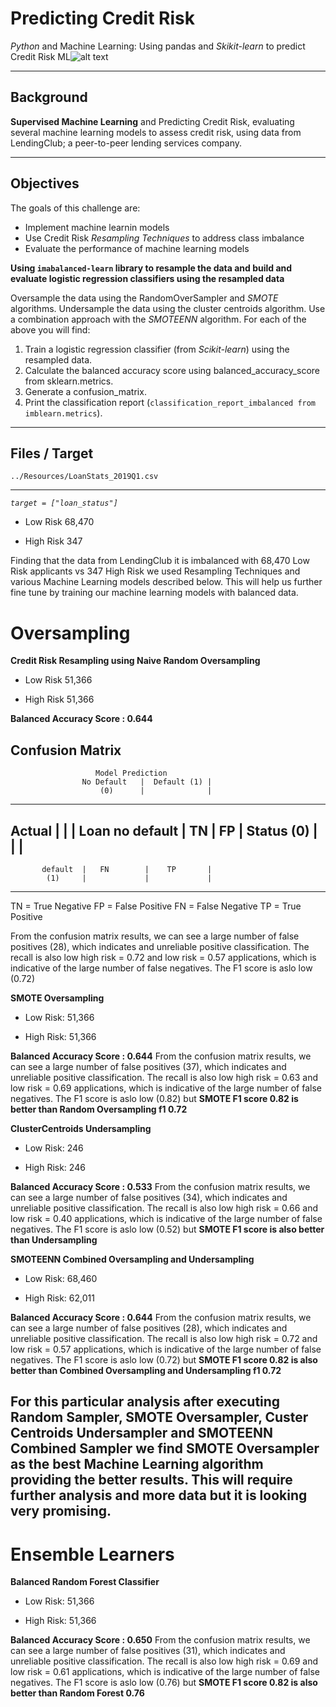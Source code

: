 # Predicting Credit Risk
*Python* and Machine Learning: Using pandas and *Skikit-learn* to predict Credit Risk
ML![alt text](https://thumbs.dreamstime.com/b/machine-learning-vector-banner-word-line-icon-machine-learning-vector-banner-word-line-icon-vector-background-117806401.jpg)
***
## Background
**Supervised Machine Learning** and Predicting Credit Risk, evaluating several machine learning models to assess credit risk, using data from LendingClub; a peer-to-peer lending services company.
***
## Objectives
The goals of this challenge are:

- Implement machine learnin models
- Use Credit Risk *Resampling Techniques* to address class imbalance
- Evaluate the performance of machine learning models

**Using `imabalanced-learn` library to resample the data and build and evaluate logistic regression classifiers using the resampled data**

Oversample the data using the RandomOverSampler and *SMOTE* algorithms.
Undersample the data using the cluster centroids algorithm.
Use a combination approach with the *SMOTEENN* algorithm.
For each of the above you will find:

1. Train a logistic regression classifier (from *Scikit-learn*) using the resampled data.
2. Calculate the balanced accuracy score using balanced_accuracy_score from sklearn.metrics.
3. Generate a confusion_matrix.
4. Print the classification report (`classification_report_imbalanced from imblearn.metrics`).
___
## Files / Target
`../Resources/LoanStats_2019Q1.csv`
___
*`target = ["loan_status"]`*
+ Low Risk  68,470
- High Risk    347

Finding that the data from LendingClub it is imbalanced with 68,470 Low Risk applicants vs 347 High Risk we used Resampling Techniques and various Machine Learning models described below. This will help us further fine tune by training our machine learning models with balanced data. 

# Oversampling
**Credit Risk Resampling using Naive Random Oversampling**
+ Low Risk  51,366
- High Risk 51,366

**Balanced Accuracy Score : 0.644**

## Confusion Matrix
                       Model Prediction 
                    No Default   |  Default (1) |
                        (0)      |              |
---
Actual              |             |             |
Loan    no default  |   TN        |    FP       |
Status      (0)     |             |             |
---
           default  |   FN        |    TP       |
            (1)     |             |             |
---
TN = True Negative
FP = False Positive
FN = False Negative
TP = True Positive

From the confusion matrix results, we can see a large number of false positives (28),  which indicates and unreliable positive classification. The recall is also low high risk = 0.72 and low risk = 0.57 applications, which is indicative of the large number of false negatives. The F1 score is aslo low (0.72)

**SMOTE Oversampling**
+ Low Risk:  51,366
- High Risk: 51,366

**Balanced Accuracy Score : 0.644**
From the confusion matrix results, we can see a large number of false positives (37),  which indicates and unreliable positive classification. The recall is also low high risk = 0.63 and low risk = 0.69 applications, which is indicative of the large number of false negatives. The F1 score is aslo low (0.82) but **SMOTE F1 score 0.82  is better than Random Oversampling f1 0.72**

**ClusterCentroids Undersampling**
+ Low Risk:  246
- High Risk: 246

**Balanced Accuracy Score : 0.533**
From the confusion matrix results, we can see a large number of false positives (34),  which indicates and unreliable positive classification. The recall is also low high risk = 0.66 and low risk = 0.40 applications, which is indicative of the large number of false negatives. The F1 score is aslo low (0.52) but **SMOTE F1 score is also better than Undersampling**

**SMOTEENN Combined Oversampling and Undersampling**
+ Low Risk:  68,460
- High Risk: 62,011

**Balanced Accuracy Score : 0.644**
From the confusion matrix results, we can see a large number of false positives (28),  which indicates and unreliable positive classification. The recall is also low high risk = 0.72 and low risk = 0.57 applications, which is indicative of the large number of false negatives. The F1 score is aslo low (0.72) but **SMOTE F1 score 0.82  is also better than Combined Oversampling and Undersampling f1 0.72**

## For this particular analysis after executing Random Sampler, SMOTE Oversampler, Custer Centroids Undersampler and SMOTEENN Combined Sampler we find SMOTE Oversampler as the best Machine Learning algorithm providing the better results. This will require further analysis and more data but it is looking very promising. 

# Ensemble Learners
**Balanced Random Forest Classifier**
+ Low Risk:  51,366
- High Risk: 51,366

**Balanced Accuracy Score : 0.650**
From the confusion matrix results, we can see a large number of false positives (31),  which indicates and unreliable positive classification. The recall is also low high risk = 0.69 and low risk = 0.61 applications, which is indicative of the large number of false negatives. The F1 score is aslo low (0.76) but  **SMOTE F1 score 0.82 is also better than Random Forest 0.76**




